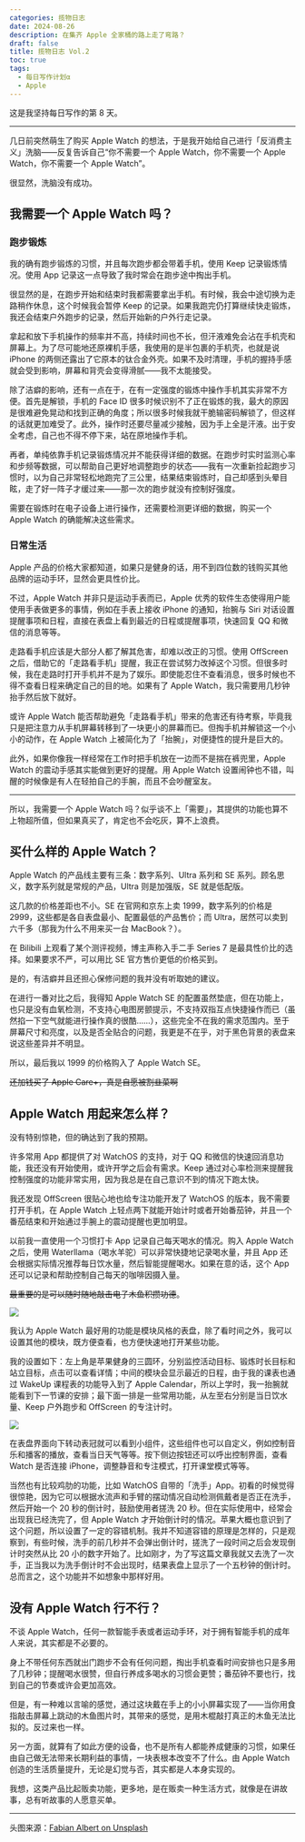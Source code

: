 ```yaml
---
categories: 揽物日志
date: 2024-08-26
description: 在集齐 Apple 全家桶的路上走了弯路？
draft: false
title: 揽物日志 Vol.2
toc: true
tags:
  - 每日写作计划α
  - Apple
---
```


这是我坚持每日写作的第 8 天。

---

几日前突然萌生了购买 Apple Watch 的想法，于是我开始给自己进行「反消费主义」洗脑——反复告诉自己“你不需要一个 Apple Watch，你不需要一个 Apple Watch，你不需要一个 Apple Watch”。

很显然，洗脑没有成功。

## 我需要一个 Apple Watch 吗？

### 跑步锻炼

我的确有跑步锻炼的习惯，并且每次跑步都会带着手机，使用 Keep 记录锻炼情况。使用 App 记录这一点导致了我时常会在跑步途中掏出手机。

很显然的是，在跑步开始和结束时我都需要拿出手机。有时候，我会中途切换为走路稍作休息，这个时候我会暂停 Keep 的记录。如果我跑完仍打算继续快走锻炼，我还会结束户外跑步的记录，然后开始新的户外行走记录。

拿起和放下手机操作的频率并不高，持续时间也不长，但汗液难免会沾在手机壳和屏幕上。为了尽可能地还原裸机手感，我使用的是半包裹的手机壳，也就是说 iPhone 的两侧还露出了它原本的钛合金外壳。如果不及时清理，手机的握持手感就会受到影响，屏幕和背壳会变得滑腻——我不太能接受。

除了洁癖的影响，还有一点在于，在有一定强度的锻炼中操作手机其实非常不方便。首先是解锁，手机的 Face ID 很多时候识别不了正在锻炼的我，最大的原因是很难避免晃动和找到正确的角度；所以很多时候我就干脆输密码解锁了，但这样的话就更加难受了。此外，操作时还要尽量减少接触，因为手上全是汗液。出于安全考虑，自己也不得不停下来，站在原地操作手机。

再者，单纯依靠手机记录锻炼情况并不能获得详细的数据。在跑步时实时监测心率和步频等数据，可以帮助自己更好地调整跑步的状态——我有一次重新捡起跑步习惯时，以为自己非常轻松地跑完了三公里，结果结束锻炼时，自己却感到头晕目眩，走了好一阵子才缓过来——那一次的跑步就没有控制好强度。

需要在锻炼时在电子设备上进行操作，还需要检测更详细的数据，购买一个 Apple Watch 的确能解决这些需求。

### 日常生活

Apple 产品的价格大家都知道，如果只是健身的话，用不到四位数的钱购买其他品牌的运动手环，显然会更具性价比。

不过，Apple Watch 并非只是运动手表而已，Apple 优秀的软件生态使得用户能使用手表做更多的事情，例如在手表上接收 iPhone 的通知，抬腕与 Siri 对话设置提醒事项和日程，直接在表盘上看到最近的日程或提醒事项，快速回复 QQ 和微信的消息等等。

走路看手机应该是大部分人都了解其危害，却难以改正的习惯。使用 OffScreen 之后，借助它的「走路看手机」提醒，我正在尝试努力改掉这个习惯。但很多时候，我在走路时打开手机并不是为了娱乐。即使能忍住不查看消息，很多时候也不得不查看日程来确定自己的目的地。如果有了 Apple Watch，我只需要用几秒钟抬手然后放下就好。

或许 Apple Watch 能否帮助避免「走路看手机」带来的危害还有待考察，毕竟我只是把注意力从手机屏幕转移到了一块更小的屏幕而已。但掏手机并解锁这一个小小的动作，在 Apple Watch 上被简化为了「抬腕」，对便捷性的提升是巨大的。

此外，如果你像我一样经常在工作时把手机放在一边而不是揣在裤兜里，Apple Watch 的震动手感其实能做到更好的提醒。用 Apple Watch 设置闹钟也不错，叫醒的时候像是有人在轻拍自己的手腕，而且不会吵醒室友。

---

所以，我需要一个 Apple Watch 吗？似乎谈不上「需要」，其提供的功能也算不上物超所值，但如果真买了，肯定也不会吃灰，算不上浪费。

## 买什么样的 Apple Watch？

Apple Watch 的产品线主要有三条：数字系列、Ultra 系列和 SE 系列。顾名思义，数字系列就是常规的产品，Ultra 则是加强版，SE 就是低配版。

这几款的价格差距也不小。SE 在官网和京东上卖 1999，数字系列的价格是 2999，这些都是各自表盘最小、配置最低的产品售价；而 Ultra，居然可以卖到六千多（那我为什么不用来买一台 MacBook？）。

在 Bilibili 上观看了某个测评视频，博主声称入手二手 Series 7 是最具性价比的选择。如果要求不严，可以用比 SE 官方售价更低的价格买到。

是的，有洁癖并且还担心保修问题的我并没有听取她的建议。

在进行一番对比之后，我得知 Apple Watch SE 的配置虽然垫底，但在功能上，也只是没有血氧检测，不支持心电图房颤提示，不支持双指互点快捷操作而已（虽然掐一下空气就能进行操作真的很酷……），这些完全不在我的需求范围内。至于屏幕尺寸和亮度，以及是否全贴合的问题，我更是不在乎，对于黑色背景的表盘来说这些差异并不明显。

所以，最后我以 1999 的价格购入了 Apple Watch SE。

~~还加钱买了 Apple Care+，真是自愿被割韭菜啊~~

## Apple Watch 用起来怎么样？

没有特别惊艳，但的确达到了我的预期。

许多常用 App 都提供了对 WatchOS 的支持，对于 QQ 和微信的快速回消息功能，我还没有开始使用，或许开学之后会有需求。Keep 通过对心率检测来提醒我控制强度的功能非常实用，因为我总是在自己意识不到的情况下跑太快。

我还发现 OffScreen 很贴心地也给专注功能开发了 WatchOS 的版本，我不需要打开手机，在 Apple Watch 上轻点两下就能开始计时或者开始番茄钟，并且一个番茄结束和开始通过手腕上的震动提醒也更加明显。

以前我一直使用一个习惯打卡 App 记录自己每天喝水的情况。购入 Apple Watch 之后，使用 Waterllama（喝水羊驼）可以非常快捷地记录喝水量，并且 App 还会根据实际情况推荐每日饮水量，然后智能提醒喝水。如果在意的话，这个 App 还可以记录和帮助控制自己每天的咖啡因摄入量。

~~最重要的是可以随时随地敲击电子木鱼积攒功德~~。

![](https://image.guhub.cn//blog/2024/watchos-apps.jpg)

我认为 Apple Watch 最好用的功能是模块风格的表盘，除了看时间之外，我可以设置其他的模块，既方便查看，也方便快速地打开某些功能。

我的设置如下：左上角是苹果健身的三圆环，分别监控活动目标、锻炼时长目标和站立目标，点击可以查看详情；中间的模块会显示最近的日程，由于我的课表也通过 WakeUp 课程表的功能导入到了 Apple Calendar，所以上学时，我一抬腕就能看到下一节课的安排；最下面一排是一些常用功能，从左至右分别是当日饮水量、Keep 户外跑步和 OffScreen 的专注计时。

![](https://image.guhub.cn//blog/2024/watchos-ui.jpg)

在表盘界面向下转动表冠就可以看到小组件，这些组件也可以自定义，例如控制音乐和播客的播放，查看当日天气等等。按下侧边按钮还可以呼出控制界面，查看 Watch 是否连接 iPhone，调整静音和专注模式，打开课堂模式等等。

当然也有比较鸡肋的功能，比如 WatchOS 自带的「洗手」App。初看的时候觉得很惊艳，因为它可以根据水流声和手臂的摆动情况自动检测佩戴者是否正在洗手，然后开始一个 20 秒的倒计时，鼓励使用者搓洗 20 秒。但在实际使用中，经常会出现我已经洗完了，但 Apple Watch 才开始倒计时的情况。苹果大概也意识到了这个问题，所以设置了一定的容错机制。我并不知道容错的原理是怎样的，只是观察到，有些时候，洗手的前几秒并不会弹出倒计时，搓洗了一段时间之后会发现倒计时突然从比 20 小的数字开始了。比如刚才，为了写这篇文章我就又去洗了一次手，正当我以为洗手倒计时不会出现时，结果表盘上显示了一个五秒钟的倒计时。总而言之，这个功能并不如想象中那样好用。

## 没有 Apple Watch 行不行？

不谈 Apple Watch，任何一款智能手表或者运动手环，对于拥有智能手机的成年人来说，其实都是不必要的。

身上不带任何东西就出门跑步不会有任何问题，掏出手机查看时间安排也只是多用了几秒钟；提醒喝水很赞，但自行养成多喝水的习惯会更赞；番茄钟不要也行，找到自己的节奏或许会更加高效。

但是，有一种难以言喻的感觉，通过这块戴在手上的小小屏幕实现了——当你用食指敲击屏幕上跳动的木鱼图片时，其带来的感觉，是用木棍敲打真正的木鱼无法比拟的。反过来也一样。

另一方面，就算有了如此方便的设备，也不是所有人都能养成健康的习惯，如果任由自己做无法带来长期利益的事情，一块表根本改变不了什么。由 Apple Watch 创造的生活质量提升，无论是幻觉与否，其实都是人本身实现的。

我想，这类产品比起贩卖功能，更多地，是在贩卖一种生活方式，就像是在讲故事，总有听故事的人愿意买单。

---

头图来源：[Fabian Albert on Unsplash](https://unsplash.com/photos/black-iphone-7-plus-and-space-gray-apple-watch-with-black-sport-band-dpFGMZPD8oY)
